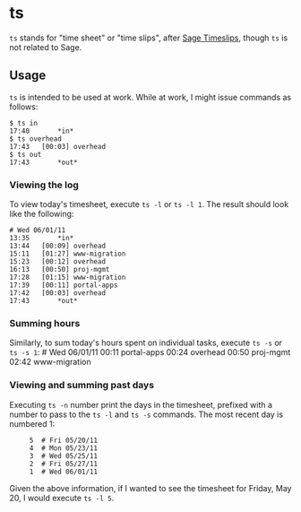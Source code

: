ts
==
`ts` stands for "time sheet" or "time slips", after [Sage Timeslips](http://www.sagetimeslips.com), though `ts` is not related to Sage.

## Usage
`ts` is intended to be used at work. While at work, I might issue commands as follows:

	$ ts in
	17:40		*in*
	$ ts overhead
	17:43	[00:03]	overhead
	$ ts out
	17:43		*out*

### Viewing the log
To view today's timesheet, execute `ts -l` or `ts -l 1`. The result should look like the following:

	# Wed 06/01/11
	13:35		*in*
	13:44	[00:09]	overhead
	15:11	[01:27]	www-migration
	15:23	[00:12]	overhead
	16:13	[00:50]	proj-mgmt
	17:28	[01:15]	www-migration
	17:39	[00:11]	portal-apps
	17:42	[00:03]	overhead
	17:43		*out*	

### Summing hours
Similarly, to sum today's hours spent on individual tasks, execute `ts -s` or `ts -s 1`:
	# Wed 06/01/11
	00:11	portal-apps
	00:24	overhead
	00:50	proj-mgmt
	02:42	www-migration

### Viewing and summing past days
Executing `ts -n` number print the days in the timesheet, prefixed with a number to pass to the `ts -l` and `ts -s` commands. The most recent day is numbered 1:

	     5	# Fri 05/20/11
	     4	# Mon 05/23/11
	     3	# Wed 05/25/11
	     2	# Fri 05/27/11
	     1	# Wed 06/01/11

Given the above information, if I wanted to see the timesheet for Friday, May 20, I would execute `ts -l 5`.
